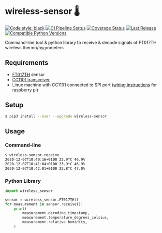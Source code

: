 # wireless-sensor 🌡

[![Code style: black](https://img.shields.io/badge/code%20style-black-000000.svg)](https://github.com/psf/black)
[![CI Pipeline Status](https://github.com/fphammerle/wireless-sensor/workflows/tests/badge.svg)](https://github.com/fphammerle/wireless-sensor/actions)
[![Coverage Status](https://coveralls.io/repos/github/fphammerle/wireless-sensor/badge.svg?branch=master)](https://coveralls.io/github/fphammerle/wireless-sensor?branch=master)
[![Last Release](https://img.shields.io/pypi/v/wireless-sensor.svg)](https://pypi.org/project/wireless-sensor/#history)
[![Compatible Python Versions](https://img.shields.io/pypi/pyversions/wireless-sensor.svg)](https://pypi.org/project/wireless-sensor/)

Command-line tool & python library to receive & decode signals of FT017TH wireless thermo/hygrometers

## Requirements

* [FT017TH](https://github.com/fphammerle/FT017TH-wireless-thermometer-hygrometer-signal#product-details) sensor
* [CC1101 transceiver](https://www.ti.com/product/CC1101)
* Linux machine with CC1101 connected to SPI port
  ([wiring instructions](https://github.com/fphammerle/python-cc1101#wiring-raspberry-pi)
  for raspberry pi)

## Setup

```sh
$ pip3 install --user --upgrade wireless-sensor
```

## Usage

### Command-line

```sh
$ wireless-sensor-receive
2020-12-07T10:40:16+0100 23.9°C 46.9%
2020-12-07T10:41:04+0100 23.9°C 46.9%
2020-12-07T10:42:01+0100 23.8°C 47.0%
```

### Python Library

```python
import wireless_sensor

sensor = wireless_sensor.FT017TH()
for measurement in sensor.receive():
    print(
        measurement.decoding_timestamp,
        measurement.temperature_degrees_celsius,
        measurement.relative_humidity,
    )
```
